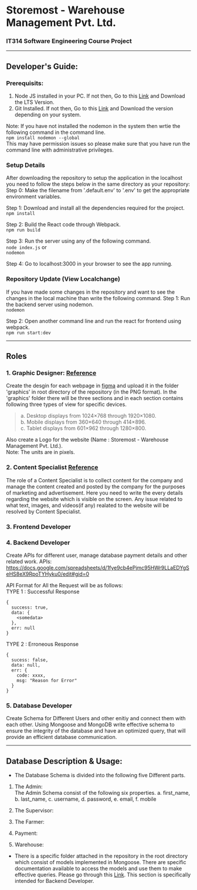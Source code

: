 # Storemost - Warehouse Management Pvt. Ltd.
### IT314 Software Engineering Course Project

---
## Developer's Guide:

### Prerequisits: 
1. Node JS installed in your PC. If not then, Go to this [Link](https://nodejs.org/en/) and Download the LTS Version.
2. Git Installed. If not then, Go to this [Link](https://git-scm.com/) and Download the version depending on your system.

Note: If you have not installed the nodemon in the system then wrtie the following command in the command line.  
`npm install nodemon --global`  
This may have permission issues so please make sure that you have run the command line with administrative privileges.


### Setup Details
After downloading the repository to setup the application in the localhost you need to follow the steps below in the same directory as your repository:  
Step 0: Make the filename from '.default.env' to '.env' to get the appropriate environment variables.  

Step 1: Download and install all the dependencies required for the project.  
`npm install`

Step 2: Build the React code through Webpack.  
`npm run build`

Step 3: Run the server using any of the following command.  
`node index.js` or   
`nodemon`

Step 4: Go to localhost:3000 in your browser to see the app running.

### Repository Update (View Localchange)

If you have made some changes in the repository and want to see the changes in the local machine than write the following command.
Step 1: Run the backend server using nodemon.  
`nodemon`  

Step 2: Open another command line and run the react for frontend using webpack.  
`npm run start:dev`  


---
## Roles 
### 1. Graphic Designer: [Reference](https://www.hobo-web.co.uk/best-screen-size/)  
  Create the desgin for each webpage in [figma](https://www.figma.com/graphic-design-tool/) and upload it in the folder 'graphics' in root directory of the repository (in the PNG format). In the 'graphics' folder there will be three sections and in each section contains following three types of view for specific devices.  
 
  > a. Desktop displays from 1024×768 through 1920×1080.  
  > b. Mobile displays from 360×640 through 414×896.  
  > c. Tablet displays from 601×962 through 1280×800.  
 
 Also create a Logo for the website (Name : Storemost - Warehouse Management Pvt. Ltd.).  
 Note: The units are in pixels.

### 2. Content Specialist [Reference](https://www.zippia.com/content-specialist-jobs/)

The role of a Content Specialist is to collect content for the company and manage the content created and posted by the company for the purposes of marketing and advertisement. Here you need to write the every details regarding the website which is visible on the screen. Any issue related to what text, images, and videos(if any) realated to the website will be resolved by Content Specialist.

### 3. Frontend Developer 
### 4. Backend Developer

Create APIs for different user, manage database payment details and other related work.
APIs:
https://docs.google.com/spreadsheets/d/1fye9cb4ePjmc95HWr9LLaEDYgSeHS8eX9RpoTYHyku0/edit#gid=0

API Format for All the Request will be as follows:  
TYPE 1 : Successful Response
```
{
  success: true,
  data: {
    <somedata>
  },
  err: null
}
```

TYPE 2 : Erroneous Response
```
{
  sucess: false,
  data: null,
  err: {
    code: xxxx,
    msg: "Reason for Error"
  }
}
```


### 5. Database Developer

Create Schema for Different Users and other enitiy and connect them with each other. Using Mongoose and MongoDB write effective schema to ensure the integrity of the database and have an optimized query, that will provide an efficient database communication.

---
## Database Description & Usage:

- The Database Schema is divided into the following five Different parts. 
1. The Admin:  
  The Admin Schema consist of the following six properties.
  a. first_name,
  b. last_name,
  c. username,
  d. password,
  e. email,
  f. mobile

2. The Supervisor:  
3. The Farmer:  
4. Payment:  
5. Warehouse:  

- There is a specific folder attached in the repository in the root directory which consist of models implemented in Mongoose. There are specific documentation available to access the models and use them to make effective queries. Please go through this [Link](https://mongoosejs.com/docs/guide.html). This section is specifically intended for Backend Developer.

